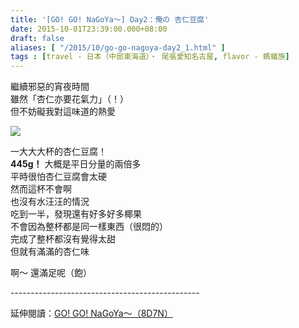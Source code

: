 ```yaml
---
title: '[GO! GO! NaGoYa～] Day2：俺の 杏仁豆腐'
date: 2015-10-01T23:39:00.000+08:00
draft: false
aliases: [ "/2015/10/go-go-nagoya-day2_1.html" ]
tags : [travel - 日本（中部東海道）・ 尾張愛知名古屋, flavor - 螞蟻族]
---
```


繼續邪惡的宵夜時間  
雖然「杏仁亦要花氣力」（！）  
但不妨礙我對這味道的熱愛  

![](/images/nagoya2e.jpg)

一大大大杯的杏仁豆腐！  
**445g！** 大概是平日分量的兩倍多  
平時很怕杏仁豆腐會太硬  
然而這杯不會啊  
也沒有水汪汪的情況  
吃到一半，發現還有好多好多椰果  
不會因為整杯都是同一樣東西（很悶的）  
完成了整杯都沒有覺得太甜  
但就有滿滿的杏仁味  
  
啊～ 還滿足呢（飽）  
  
\-----------------------------------------------  
  
延伸閱讀：[GO! GO! NaGoYa～（8D7N）](https://hidie.net/nagoya8d7n/)
